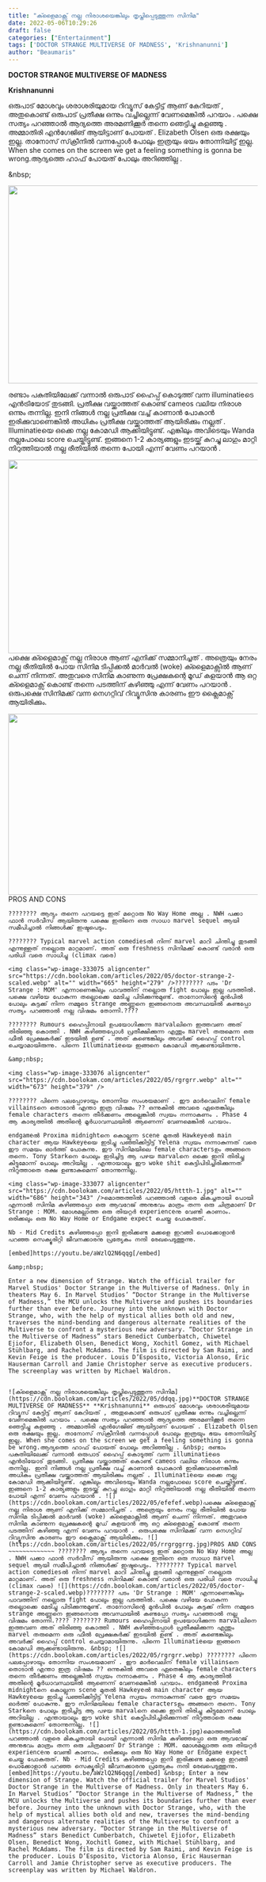 ```yaml
---
title: "ക്ളൈമാക്സ് നല്ല നിരാശയെങ്കിലും തൃപ്തിപ്പെടുത്തുന്ന സിനിമ"
date: 2022-05-06T10:29:26
draft: false
categories: ["Entertainment"]
tags: ['DOCTOR STRANGE MULTIVERSE OF MADNESS', 'Krishnanunni']
author: "Beaumaris"
---
```


<strong>DOCTOR STRANGE MULTIVERSE OF MADNESS</strong>

<strong>Krishnanunni </strong>

ഒരുപാട് മോശവും ശരാശരിയുമായ റിവ്യൂസ് കേട്ടിട്ട് ആണ് കേറിയത് , അതുകൊണ്ട് ഒരുപാട് പ്രതീക്ഷ ഒന്നും വച്ചില്ലെന്ന് വേണമെങ്കിൽ പറയാം . പക്ഷെ സത്യം പറഞ്ഞാൽ ആദ്യത്തെ അരമണിക്കൂർ തന്നെ ഞെട്ടിച്ചു കളഞ്ഞു . അമ്മാതിരി എൻഗേജിങ് ആയിട്ടാണ് പോയത് . Elizabeth Olsen ഒരു രക്ഷയും ഇല്ല. താനോസ് സ്‌ക്രീനിൽ വന്നപ്പോൾ പോലും ഇത്രയും ഭയം തോന്നിയിട്ട് ഇല്ല. When she comes on the screen we get a feeling something is gonna be wrong.ആദ്യത്തെ ഹാഫ് പോയത് പോലും അറിഞ്ഞില്ല .

&amp;nbsp;

<img class="size-full wp-image-333072 aligncenter" src="https://cdn.boolokam.com/articles/2022/05/ddqq.jpg" alt="" width="600" height="400" />

രണ്ടാം പകുതിയിലേക്ക് വന്നാൽ ഒരുപാട് ഹൈപ്പ് കൊടുത്ത് വന്ന illuminatieടെ എൻട്രിയോട് തുടങ്ങി. പ്രതീക്ഷ വയ്ക്കാത്തത് കൊണ്ട് cameos വലിയ നിരാശ ഒന്നും തന്നില്ല. ഇനി നിങ്ങൾ നല്ല പ്രതീക്ഷ വച്ച് കാണാൻ പോകാൻ ഇരിക്കുവാണെങ്കിൽ അധികം പ്രതീക്ഷ വയ്ക്കാത്തത് ആയിരിക്കും നല്ലത് . Illuminatieയെ ഒക്കെ നല്ല കോമഡി ആക്കിയിട്ടുണ്ട്. എങ്കിലും അവിടെയും Wanda നല്ലപോലെ score ചെയ്തിട്ടുണ്ട്. ഇങ്ങനെ 1-2 കാര്യങ്ങളും ഇടയ്ക്ക് കുറച്ചു ലാഗും മാറ്റി നിറുത്തിയാൽ നല്ല രീതിയിൽ തന്നെ പോയി എന്ന് വേണം പറയാൻ .

<img class="wp-image-333073 aligncenter" src="https://cdn.boolokam.com/articles/2022/05/efefef.webp" alt="" width="648" height="391" />പക്ഷെ ക്ളൈമാക്സ് നല്ല നിരാശ ആണ് എനിക്ക് സമ്മാനിച്ചത് . അത്രെയും നേരം നല്ല രീതിയിൽ പോയ സിനിമ ടിപ്പിക്കൽ മാർവൽ (woke) ക്ളൈമാക്സിൽ ആണ് ചെന്ന് നിന്നത്. അതുവരെ സിനിമ കാണുന്ന പ്രേക്ഷകന്റെ മൂഡ് കളയാൻ ആ ഒറ്റ ക്ളൈമാക്സ് കൊണ്ട് തന്നെ പടത്തിന് കഴിഞ്ഞു എന്ന് വേണം പറയാൻ . ഒരുപക്ഷെ സിനിമക്ക് വന്ന നെഗറ്റിവ് റിവ്യൂസിനു കാരണം ഈ ക്ലൈമാക്സ് ആയിരിക്കും.

<img class=" wp-image-333074 aligncenter" src="https://cdn.boolokam.com/articles/2022/05/rrgrggrrg.jpg" alt="" width="652" height="366" />PROS AND CONS
~~~~~~~~~~~~~
???????? ആദ്യം തന്നെ പറയട്ടെ ഇത് മറ്റൊരു No Way Home അല്ല . NWH പക്കാ ഫാൻ സർവീസ് ആയിരുന്നു പക്ഷെ ഇതിനെ ഒരു സാധാ marvel sequel ആയി സമീപിച്ചാൽ നിങ്ങൾക്ക് ഇഷ്ടപെടും.

???????? Typical marvel action comediesൽ നിന്ന് marvel മാറി ചിന്തിച്ചു തുടങ്ങി എന്നുള്ളത് നല്ലൊരു മാറ്റമാണ്. അത് ഒരു freshness സിനിമക്ക് കൊണ്ട് വരാൻ ഒരു പരിധി വരെ സാധിച്ചു (climax വരെ)

<img class="wp-image-333075 aligncenter" src="https://cdn.boolokam.com/articles/2022/05/doctor-strange-2-scaled.webp" alt="" width="665" height="279" />???????? പടം 'Dr Strange : MOM' എന്നാണെങ്കിലും പാവത്തിന് നല്ലൊരു fight പോലും ഇല്ല പടത്തിൽ. പക്ഷെ വഴിയേ പോകുന്ന തല്ലൊക്കെ മേടിച്ചു പിടിക്കുന്നുമുണ്ട്. താനോസിന്റെ മുൻപിൽ പോലും കട്ടക്ക് നിന്ന നമ്മുടെ strange അണ്ണനെ ഇങ്ങനൊരു അവസ്ഥയിൽ കണ്ടപ്പോ സത്യം പറഞ്ഞാൽ നല്ല വിഷമം തോന്നി.????

???????? Rumours ഹൈപ്പിനായി ഉപയോഗിക്കുന്ന marvalലിനെ ഇത്തവണ അത് തിരിഞ്ഞു കൊത്തി . NWH കഴിഞ്ഞപ്പോൾ പ്രതീക്ഷിക്കുന്ന എന്തും marvel തരുമെന്ന ഒരു ഫീൽ പ്രേക്ഷകർക്ക് ഇടയിൽ ഉണ്ട് . അത് കണ്ടെങ്കിലും അവർക്ക് ഹൈപ്പ് control ചെയ്യാമായിരുന്നു. പിന്നെ Illuminatieയെ ഇങ്ങനെ കോമഡി ആക്കണ്ടായിരുന്നു.

&amp;nbsp;

<img class="wp-image-333076 aligncenter" src="https://cdn.boolokam.com/articles/2022/05/rgrgrr.webp" alt="" width="673" height="379" />

???????? പിന്നെ പലപ്പോഴായും തോന്നിയ സംശയമാണ് . ഈ മാർവെലിന് female villainsനെ തൊടാൻ എന്താ ഇത്ര വിഷമം ?? ഒന്നുകിൽ അവരെ ഏതെങ്കിലും female characters തന്നെ തീർക്കണം അല്ലെങ്കിൽ സ്വയം നന്നാകണം . Phase 4 ആ കാര്യത്തിൽ അതിന്റെ മൂർധാവസ്ഥയിൽ ആണെന്ന് വേണമെങ്കിൽ പറയാം.

endgameൽ Proxima midnightനെ കൊല്ലുന്ന scene മുതൽ Hawkeyeൽ main character ആയ Hawkeyeയെ ഇടിച്ചു പഞ്ഞിക്കിട്ടിട്ട് Yelena സ്വയം നന്നാകുന്നത് വരെ ഈ സമയം ഓർത്ത് പോകുന്നു. ഈ സിനിമയിലെ female charactersഉം അങ്ങനെ തന്നെ. Tony Starkനെ പോലും ഇടിച്ചിട്ട ആ പഴയ marvalനെ ഒക്കെ ഇനി തിരിച്ചു കിട്ടുമോന്ന് പോലും അറിയില്ല . എന്തായാലും ഈ woke shit കെട്ടിപിടിച്ചിരിക്കുന്നത് നിറുത്താതെ രക്ഷ ഉണ്ടാകുമെന്ന് തോന്നുന്നില്ല.

<img class="wp-image-333077 aligncenter" src="https://cdn.boolokam.com/articles/2022/05/httth-1.jpg" alt="" width="686" height="343" />മൊത്തത്തിൽ പറഞ്ഞാൽ വളരെ മികച്ചതായി പോയി എന്നാൽ സിനിമ കഴിഞ്ഞപ്പോ ഒരു ആവറേജ് അനുഭവം മാത്രം തന്ന ഒരു ചിത്രമാണ് Dr Strange : MOM. മോശമല്ലാത്ത ഒരു തിയറ്റർ experienceനു വേണ്ടി കാണാം. ഒരിക്കലും ഒരു No Way Home or Endgame expect ചെയ്തു പോകരുത്.

Nb - Mid Credits കഴിഞ്ഞപ്പോ ഇനി ഇരിക്കണ്ട മക്കളെ ഇറങ്ങി പൊക്കോളാൻ പറഞ്ഞ സെക്യൂരിറ്റി ജീവനക്കാരനു പ്രത്യേകം നന്ദി രേഖപെടുത്തുന്നു.

[embed]https://youtu.be/aWzlQ2N6qqg[/embed]

&amp;nbsp;

Enter a new dimension of Strange. Watch the official trailer for Marvel Studios' Doctor Strange in the Multiverse of Madness. Only in theaters May 6. In Marvel Studios’ “Doctor Strange in the Multiverse of Madness,” the MCU unlocks the Multiverse and pushes its boundaries further than ever before. Journey into the unknown with Doctor Strange, who, with the help of mystical allies both old and new, traverses the mind-bending and dangerous alternate realities of the Multiverse to confront a mysterious new adversary. “Doctor Strange in the Multiverse of Madness” stars Benedict Cumberbatch, Chiwetel Ejiofor, Elizabeth Olsen, Benedict Wong, Xochitl Gomez, with Michael Stühlbarg, and Rachel McAdams. The film is directed by Sam Raimi, and Kevin Feige is the producer. Louis D’Esposito, Victoria Alonso, Eric Hauserman Carroll and Jamie Christopher serve as executive producers. The screenplay was written by Michael Waldron.


![ക്ളൈമാക്സ് നല്ല നിരാശയെങ്കിലും തൃപ്തിപ്പെടുത്തുന്ന സിനിമ](https://cdn.boolokam.com/articles/2022/05/ddqq.jpg)**DOCTOR STRANGE MULTIVERSE OF MADNESS** **Krishnanunni** ഒരുപാട് മോശവും ശരാശരിയുമായ റിവ്യൂസ് കേട്ടിട്ട് ആണ് കേറിയത് , അതുകൊണ്ട് ഒരുപാട് പ്രതീക്ഷ ഒന്നും വച്ചില്ലെന്ന് വേണമെങ്കിൽ പറയാം . പക്ഷെ സത്യം പറഞ്ഞാൽ ആദ്യത്തെ അരമണിക്കൂർ തന്നെ ഞെട്ടിച്ചു കളഞ്ഞു . അമ്മാതിരി എൻഗേജിങ് ആയിട്ടാണ് പോയത് . Elizabeth Olsen ഒരു രക്ഷയും ഇല്ല. താനോസ് സ്‌ക്രീനിൽ വന്നപ്പോൾ പോലും ഇത്രയും ഭയം തോന്നിയിട്ട് ഇല്ല. When she comes on the screen we get a feeling something is gonna be wrong.ആദ്യത്തെ ഹാഫ് പോയത് പോലും അറിഞ്ഞില്ല . &nbsp; രണ്ടാം പകുതിയിലേക്ക് വന്നാൽ ഒരുപാട് ഹൈപ്പ് കൊടുത്ത് വന്ന illuminatieടെ എൻട്രിയോട് തുടങ്ങി. പ്രതീക്ഷ വയ്ക്കാത്തത് കൊണ്ട് cameos വലിയ നിരാശ ഒന്നും തന്നില്ല. ഇനി നിങ്ങൾ നല്ല പ്രതീക്ഷ വച്ച് കാണാൻ പോകാൻ ഇരിക്കുവാണെങ്കിൽ അധികം പ്രതീക്ഷ വയ്ക്കാത്തത് ആയിരിക്കും നല്ലത് . Illuminatieയെ ഒക്കെ നല്ല കോമഡി ആക്കിയിട്ടുണ്ട്. എങ്കിലും അവിടെയും Wanda നല്ലപോലെ score ചെയ്തിട്ടുണ്ട്. ഇങ്ങനെ 1-2 കാര്യങ്ങളും ഇടയ്ക്ക് കുറച്ചു ലാഗും മാറ്റി നിറുത്തിയാൽ നല്ല രീതിയിൽ തന്നെ പോയി എന്ന് വേണം പറയാൻ . ![](https://cdn.boolokam.com/articles/2022/05/efefef.webp)പക്ഷെ ക്ളൈമാക്സ് നല്ല നിരാശ ആണ് എനിക്ക് സമ്മാനിച്ചത് . അത്രെയും നേരം നല്ല രീതിയിൽ പോയ സിനിമ ടിപ്പിക്കൽ മാർവൽ (woke) ക്ളൈമാക്സിൽ ആണ് ചെന്ന് നിന്നത്. അതുവരെ സിനിമ കാണുന്ന പ്രേക്ഷകന്റെ മൂഡ് കളയാൻ ആ ഒറ്റ ക്ളൈമാക്സ് കൊണ്ട് തന്നെ പടത്തിന് കഴിഞ്ഞു എന്ന് വേണം പറയാൻ . ഒരുപക്ഷെ സിനിമക്ക് വന്ന നെഗറ്റിവ് റിവ്യൂസിനു കാരണം ഈ ക്ലൈമാക്സ് ആയിരിക്കും. ![](https://cdn.boolokam.com/articles/2022/05/rrgrggrrg.jpg)PROS AND CONS ~~~~~~~~~~~~~ ???????? ആദ്യം തന്നെ പറയട്ടെ ഇത് മറ്റൊരു No Way Home അല്ല . NWH പക്കാ ഫാൻ സർവീസ് ആയിരുന്നു പക്ഷെ ഇതിനെ ഒരു സാധാ marvel sequel ആയി സമീപിച്ചാൽ നിങ്ങൾക്ക് ഇഷ്ടപെടും. ???????? Typical marvel action comediesൽ നിന്ന് marvel മാറി ചിന്തിച്ചു തുടങ്ങി എന്നുള്ളത് നല്ലൊരു മാറ്റമാണ്. അത് ഒരു freshness സിനിമക്ക് കൊണ്ട് വരാൻ ഒരു പരിധി വരെ സാധിച്ചു (climax വരെ) ![](https://cdn.boolokam.com/articles/2022/05/doctor-strange-2-scaled.webp)???????? പടം 'Dr Strange : MOM' എന്നാണെങ്കിലും പാവത്തിന് നല്ലൊരു fight പോലും ഇല്ല പടത്തിൽ. പക്ഷെ വഴിയേ പോകുന്ന തല്ലൊക്കെ മേടിച്ചു പിടിക്കുന്നുമുണ്ട്. താനോസിന്റെ മുൻപിൽ പോലും കട്ടക്ക് നിന്ന നമ്മുടെ strange അണ്ണനെ ഇങ്ങനൊരു അവസ്ഥയിൽ കണ്ടപ്പോ സത്യം പറഞ്ഞാൽ നല്ല വിഷമം തോന്നി.???? ???????? Rumours ഹൈപ്പിനായി ഉപയോഗിക്കുന്ന marvalലിനെ ഇത്തവണ അത് തിരിഞ്ഞു കൊത്തി . NWH കഴിഞ്ഞപ്പോൾ പ്രതീക്ഷിക്കുന്ന എന്തും marvel തരുമെന്ന ഒരു ഫീൽ പ്രേക്ഷകർക്ക് ഇടയിൽ ഉണ്ട് . അത് കണ്ടെങ്കിലും അവർക്ക് ഹൈപ്പ് control ചെയ്യാമായിരുന്നു. പിന്നെ Illuminatieയെ ഇങ്ങനെ കോമഡി ആക്കണ്ടായിരുന്നു. &nbsp; ![](https://cdn.boolokam.com/articles/2022/05/rgrgrr.webp) ???????? പിന്നെ പലപ്പോഴായും തോന്നിയ സംശയമാണ് . ഈ മാർവെലിന് female villainsനെ തൊടാൻ എന്താ ഇത്ര വിഷമം ?? ഒന്നുകിൽ അവരെ ഏതെങ്കിലും female characters തന്നെ തീർക്കണം അല്ലെങ്കിൽ സ്വയം നന്നാകണം . Phase 4 ആ കാര്യത്തിൽ അതിന്റെ മൂർധാവസ്ഥയിൽ ആണെന്ന് വേണമെങ്കിൽ പറയാം. endgameൽ Proxima midnightനെ കൊല്ലുന്ന scene മുതൽ Hawkeyeൽ main character ആയ Hawkeyeയെ ഇടിച്ചു പഞ്ഞിക്കിട്ടിട്ട് Yelena സ്വയം നന്നാകുന്നത് വരെ ഈ സമയം ഓർത്ത് പോകുന്നു. ഈ സിനിമയിലെ female charactersഉം അങ്ങനെ തന്നെ. Tony Starkനെ പോലും ഇടിച്ചിട്ട ആ പഴയ marvalനെ ഒക്കെ ഇനി തിരിച്ചു കിട്ടുമോന്ന് പോലും അറിയില്ല . എന്തായാലും ഈ woke shit കെട്ടിപിടിച്ചിരിക്കുന്നത് നിറുത്താതെ രക്ഷ ഉണ്ടാകുമെന്ന് തോന്നുന്നില്ല. ![](https://cdn.boolokam.com/articles/2022/05/httth-1.jpg)മൊത്തത്തിൽ പറഞ്ഞാൽ വളരെ മികച്ചതായി പോയി എന്നാൽ സിനിമ കഴിഞ്ഞപ്പോ ഒരു ആവറേജ് അനുഭവം മാത്രം തന്ന ഒരു ചിത്രമാണ് Dr Strange : MOM. മോശമല്ലാത്ത ഒരു തിയറ്റർ experienceനു വേണ്ടി കാണാം. ഒരിക്കലും ഒരു No Way Home or Endgame expect ചെയ്തു പോകരുത്. Nb - Mid Credits കഴിഞ്ഞപ്പോ ഇനി ഇരിക്കണ്ട മക്കളെ ഇറങ്ങി പൊക്കോളാൻ പറഞ്ഞ സെക്യൂരിറ്റി ജീവനക്കാരനു പ്രത്യേകം നന്ദി രേഖപെടുത്തുന്നു. [embed]https://youtu.be/aWzlQ2N6qqg[/embed] &nbsp; Enter a new dimension of Strange. Watch the official trailer for Marvel Studios' Doctor Strange in the Multiverse of Madness. Only in theaters May 6. In Marvel Studios’ “Doctor Strange in the Multiverse of Madness,” the MCU unlocks the Multiverse and pushes its boundaries further than ever before. Journey into the unknown with Doctor Strange, who, with the help of mystical allies both old and new, traverses the mind-bending and dangerous alternate realities of the Multiverse to confront a mysterious new adversary. “Doctor Strange in the Multiverse of Madness” stars Benedict Cumberbatch, Chiwetel Ejiofor, Elizabeth Olsen, Benedict Wong, Xochitl Gomez, with Michael Stühlbarg, and Rachel McAdams. The film is directed by Sam Raimi, and Kevin Feige is the producer. Louis D’Esposito, Victoria Alonso, Eric Hauserman Carroll and Jamie Christopher serve as executive producers. The screenplay was written by Michael Waldron.
